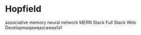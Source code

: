 # Hopfield
associative memory neural network
MERN Stack
 Full Stack Web Developmaqawqazrawasfa1












